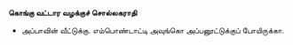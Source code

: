 **கொங்கு வட்டார வழக்குச் சொல்லகராதி**
- அப்பாவின் வீட்டுக்கு. எம்பொண்டாட்டி அவுங்கொ அப்பனூட்டுக்குப் போயிருக்கா.

